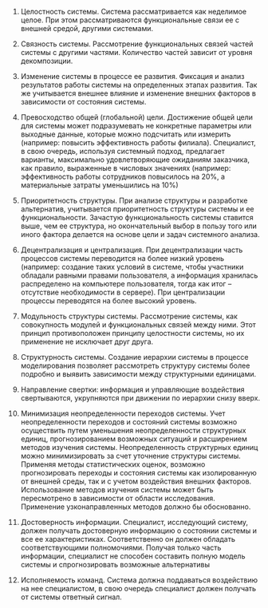 1. Целостность системы. Система рассматривается как неделимое целое. При этом рассматриваются функциональные связи ее с внешней средой, другими системами.

2. Связность системы. Рассмотрение функциональных связей частей системы с другими частями. Количество частей зависит от уровня декомпозиции.

3. Изменение системы в процессе ее развития. Фиксация и анализ результатов работы системы на определенных этапах развития. Так же учитывается внешнее влияние и изменение внешних факторов в зависимости от состояния системы.

4. Превосходство общей (глобальной) цели. Достижение общей цели для системы может подразумевать не конкретные параметры или выходные данные, которые можно подсчитать или измерить (например: повысить эффективность работы филиала). Специалист, в свою очередь, используя системный подход, предлагает варианты, максимально удовлетворяющие ожиданиям заказчика, как правило, выраженные в числовых значениях (например: эффективность работы сотрудников повысилось на 20%, а материальные затраты уменьшились на 10%)

5. Приоритетность структуры. При анализе структуры и разработке альтернатив, учитывается приоритетность структуры системы и ее функциональности. Зачастую функциональность системы ставится выше, чем ее структура, но окончательный выбор в пользу того или иного фактора делается на основе цели и задач системного анализа.

6. Децентрализация и централизация. При децентрализации часть процессов системы переводится на более низкий уровень (например: создание таких условий в системе, чтобы участники обладали равными правами пользователя, а информация хранилась распределено на компьютере пользователя, тогда как итог – отсутствие необходимости в сервере). При централизации процессы переводятся на более высокий уровень.

7. Модульность структуры системы. Рассмотрение системы, как совокупность модулей и функциональных связей между ними. Этот принцип противоположен принципу целостности системы, но их применение не исключает друг друга.

8. Структурность системы. Создание иерархии системы в процессе моделирования позволяет рассмотреть структуру системы более подробно и выявить зависимости между структурными единицами.

9. Направление свертки: информация и управляющие воздействия свертываются, укрупняются при движении по иерархии снизу вверх.

10. Минимизация неопределенности переходов системы. Учет неопределенности переходов и состояний системы возможно осуществить путем уменьшения неопределенности структурных единиц, прогнозированием возможных ситуаций и расширением методов изучения системы. Неопределенность структурных единиц можно минимизировать за счет уточнение структуры системы. Применяя методы статистических оценок, возможно прогнозировать переходы и состояния системы как изолированную от внешней среды, так и с учетом воздействия внешних факторов. Использование методов изучения системы может быть пересмотрено в зависимости от области исследования. Применение узконаправленных методов должно бы обоснованно.

11. Достоверность информации. Специалист, исследующий систему, должен получать достоверную информацию о состоянии системы и все ее характеристиках. Соответственно он должен обладать соответствующими полномочиями. Получая только часть информации, специалист не способен составить полную модель системы и спрогнозировать возможные альтернативы

12. Исполняемость команд. Система должна поддаваться воздействию на нее специалистом, в свою очередь специалист должен получать от системы ответный сигнал.